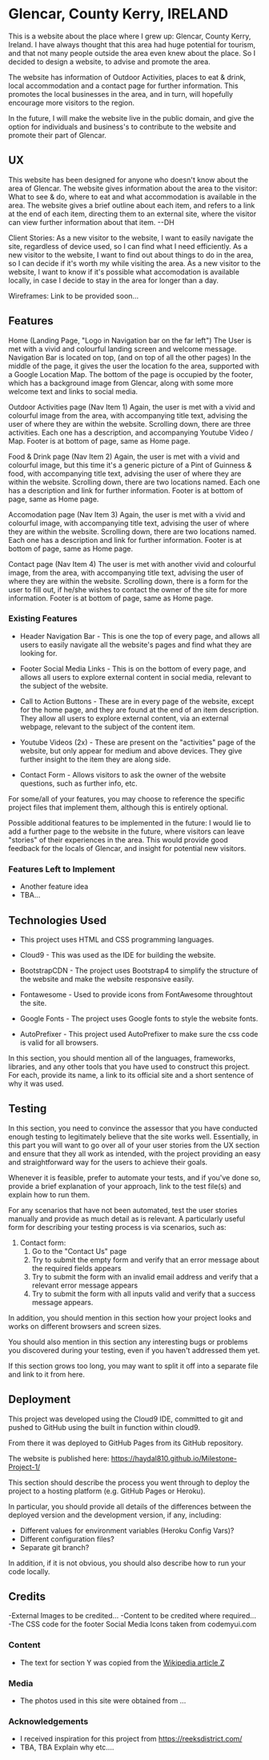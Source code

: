 # Glencar, County Kerry, IRELAND

This is a website about the place where I grew up: Glencar, County Kerry, Ireland. I have always thought that this area had huge potential for tourism, and that not many people outside the area even knew about the place. So I decided to design a website, to advise and promote the area. 

The website has information of Outdoor Activities, places to eat & drink, local accommodation and a contact page for further information. 
This promotes the local businesses in the area, and in turn, will hopefully encourage more visitors to the region.

In the future, I will make the website live in the public domain, and give the option for individuals and business's to contribute to the website and promote their part of Glencar.

## UX

This website has been designed for anyone who doesn't know about the area of Glencar. The website gives information about the area to the visitor: What to see & do, where to eat and what accommodation is available in the area. The website gives a brief outline about each item, and refers to a link at the end of each item, directing them to an external site, where the visitor can view further information about that item. --DH

Client Stories:
As a new visitor to the website, I want to easily navigate the site, regardless of device used, so I can find what I need efficiently.
As a new visitor to the website, I want to find out about things to do in the area, so I can decide if it's worth my while visiting the area.
As a new visitor to the website, I want to know if it's possible what accomodation is available locally, in case I decide to stay in the area for longer than a day.

Wireframes: Link to be provided soon...

## Features

Home (Landing Page, "Logo in Navigation bar on the far left")
The User is met with a vivid and colourful landing screen and welcome message. Navigation Bar is located on top, (and on top of all the other pages)
In the middle of the page, it gives the user the location fo the area, supported with a Google Location Map.
The bottom of the page is occupied by the footer, which has a background image from Glencar, along with some more welcome text and links to social media.

Outdoor Activities page (Nav Item 1)
Again, the user is met with a vivid and colourful image from the area, with accompanying title text, advising the user of where they are within the website. Scrolling down, there are three activities. Each one has a description, and accompanying Youtube Video / Map. Footer is at bottom of page, same as Home page.

Food & Drink page (Nav Item 2)
Again, the user is met with a vivid and colourful image, but this time it's a generic picture of a Pint of Guinness & food, with accompanying title text, advising the user of where they are within the website. Scrolling down, there are two locations named. Each one has a description and link for further information. Footer is at bottom of page, same as Home page.

Accomodation page (Nav Item 3)
Again, the user is met with a vivid and colourful image, with accompanying title text, advising the user of where they are within the website. Scrolling down, there are two locations named. Each one has a description and link for further information. Footer is at bottom of page, same as Home page.

Contact page (Nav Item 4)
The user is met with another vivid and colourful image, from the area, with accompanying title text, advising the user of where they are within the website. Scrolling down, there is a form for the user to fill out, if he/she wishes to contact the owner of the site for more information.
Footer is at bottom of page, same as Home page.


### Existing Features
- Header Navigation Bar - This is one the top of every page, and allows all users to easily navigate all the website's pages and find what they are looking for. 
- Footer Social Media Links - This is on the bottom of every page, and allows all users to explore external content in social media, relevant to the subject of the website.

- Call to Action Buttons - These are in every page of the website, except for the home page, and they are found at the end of an item description. They allow all users to explore external content, via an external webpage, relevant to the subject of the content item.

- Youtube Videos (2x) - These are present on the "activities" page of the website, but only appear for medium and above devices. They give further insight to the item they are along side.

- Contact Form - Allows visitors to ask the owner of the website questions, such as further info, etc.


For some/all of your features, you may choose to reference the specific project files that implement them, although this is entirely optional.

Possible additional features to be implemented in the future:
I would lie to add a further page to the website in the future, where visitors can leave "stories" of their experiences in the area. This would provide good feedback for the locals of Glencar, and insight for potential new visitors.

### Features Left to Implement
- Another feature idea
- TBA...

## Technologies Used

- This project uses HTML and CSS programming languages.

 - Cloud9 - This was used as the IDE for building the website.
 - BootstrapCDN - The project uses Bootstrap4 to simplify the structure of the website and make the website responsive easily.
 - Fontawesome - Used to provide icons from FontAwesome throughtout the site.
 - Google Fonts - The project uses Google fonts to style the website fonts.
 - AutoPrefixer - This project used AutoPrefixer to make sure the css code is valid for all browsers.









In this section, you should mention all of the languages, frameworks, libraries, and any other tools that you have used to construct this project. For each, provide its name, a link to its official site and a short sentence of why it was used.


## Testing

In this section, you need to convince the assessor that you have conducted enough testing to legitimately believe that the site works well. Essentially, in this part you will want to go over all of your user stories from the UX section and ensure that they all work as intended, with the project providing an easy and straightforward way for the users to achieve their goals.

Whenever it is feasible, prefer to automate your tests, and if you've done so, provide a brief explanation of your approach, link to the test file(s) and explain how to run them.

For any scenarios that have not been automated, test the user stories manually and provide as much detail as is relevant. A particularly useful form for describing your testing process is via scenarios, such as:

1. Contact form:
    1. Go to the "Contact Us" page
    2. Try to submit the empty form and verify that an error message about the required fields appears
    3. Try to submit the form with an invalid email address and verify that a relevant error message appears
    4. Try to submit the form with all inputs valid and verify that a success message appears.

In addition, you should mention in this section how your project looks and works on different browsers and screen sizes.

You should also mention in this section any interesting bugs or problems you discovered during your testing, even if you haven't addressed them yet.

If this section grows too long, you may want to split it off into a separate file and link to it from here.

## Deployment

This project was developed using the Cloud9 IDE, committed to git and pushed to GitHub using the built in function within cloud9.

From there it was deployed to GitHub Pages from its GitHub repository.

The website is published here: https://haydal810.github.io/Milestone-Project-1/







This section should describe the process you went through to deploy the project to a hosting platform (e.g. GitHub Pages or Heroku).

In particular, you should provide all details of the differences between the deployed version and the development version, if any, including:
- Different values for environment variables (Heroku Config Vars)?
- Different configuration files?
- Separate git branch?

In addition, if it is not obvious, you should also describe how to run your code locally.


## Credits

-External Images to be credited...
-Content to be credited where required...
-The CSS code for the footer Social Media Icons taken from codemyui.com


### Content
- The text for section Y was copied from the [Wikipedia article Z](https://en.wikipedia.org/wiki/Z)

### Media
- The photos used in this site were obtained from ...

### Acknowledgements

- I received inspiration for this project from https://reeksdistrict.com/
- TBA, TBA Explain why etc....